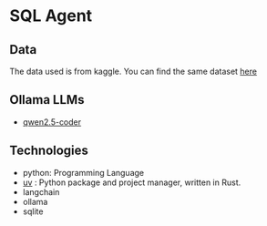 # SQL Agent



## Data

The data used is from kaggle. You can find the same dataset [here](https://www.kaggle.com/datasets/fayez1/inventory-management)

## Ollama LLMs
* [qwen2.5-coder](https://ollama.com/library/qwen2.5-coder)


## Technologies
* python:  Programming Language
* [uv](https://docs.astral.sh/uv/) : Python package and project manager, written in Rust.
* langchain
* ollama
* sqlite

